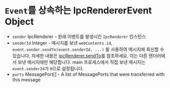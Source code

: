 # `Event`를 상속하는 IpcRendererEvent Object

* `sender` IpcRenderer - 원래 이벤트를 발생시킨 `IpcRenderer` 인스턴스
* `senderId` Integer - 메시지를 보낸 `webContents.id`, `event.sender.sendTo(event.senderId, ...)` 를 사용하여 메시지에 회신할 수 있습니다, 자세한 내용은 [ipcRenderer.sendTo][ipc-renderer-sendto]를 참조하세요. 이는 다른 렌더러에서 보낸 메시지에만 해당합니다. main 프로세스에서 직접 보낸 메시지는 `event.senderId`가 `0`으로 설정됩니다.
* `ports` MessagePort[] - A list of MessagePorts that were transferred with this message

[ipc-renderer-sendto]: ../ipc-renderer.md#ipcrenderersendtowebcontentsid-channel-args
